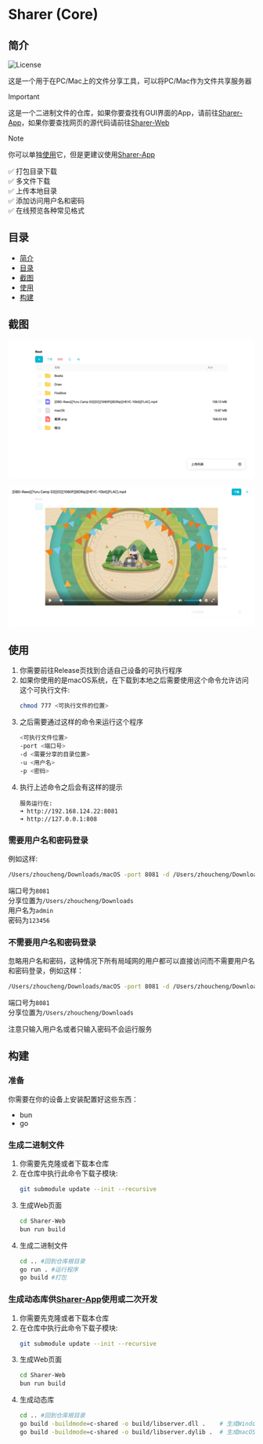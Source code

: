 # Sharer (Core)

## 简介

![License](https://img.shields.io/badge/License-MIT-dark_green)

这是一个用于在PC/Mac上的文件分享工具，可以将PC/Mac作为文件共享服务器


> [!IMPORTANT]
> 这是一个二进制文件的仓库，如果你要查找有GUI界面的App，请前往[Sharer-App](https://github.com/Zhoucheng133/Sharer-App)，如果你要查找网页的源代码请前往[Sharer-Web](https://github.com/Zhoucheng133/Sharer-Web)

> [!NOTE]
> 你可以单独[使用](#使用)它，但是更建议使用[Sharer-App](https://github.com/Zhoucheng133/Sharer-App)

✅ 打包目录下载  
✅ 多文件下载  
✅ 上传本地目录  
✅ 添加访问用户名和密码  
✅ 在线预览各种常见格式  

## 目录
- [简介](#简介)
- [目录](#目录)
- [截图](#截图)
- [使用](#使用)
- [构建](#构建)

## 截图

![截图0](demo/demo0.png)

![截图1](demo/demo1.png)

## 使用

1. 你需要前往Release页找到合适自己设备的可执行程序
2. 如果你使用的是macOS系统，在下载到本地之后需要使用这个命令允许访问这个可执行文件:
   ```bash
   chmod 777 <可执行文件的位置>
   ```
3. 之后需要通过这样的命令来运行这个程序
   ```bash
   <可执行文件位置>
   -port <端口号>
   -d <需要分享的目录位置>
   -u <用户名>
   -p <密码>
   ```
4. 执行上述命令之后会有这样的提示
   ```
   服务运行在:
   ➜ http://192.168.124.22:8081
   ➜ http://127.0.0.1:808
   ```

### 需要用户名和密码登录

例如这样:
```bash
/Users/zhoucheng/Downloads/macOS -port 8081 -d /Users/zhoucheng/Downloads -u admin -p 123456
```
端口号为`8081`  
分享位置为`/Users/zhoucheng/Downloads`  
用户名为`admin`  
密码为`123456`

### 不需要用户名和密码登录

忽略用户名和密码，这种情况下所有局域网的用户都可以直接访问而不需要用户名和密码登录，例如这样：
```bash
/Users/zhoucheng/Downloads/macOS -port 8081 -d /Users/zhoucheng/Downloads
```

端口号为`8081`  
分享位置为`/Users/zhoucheng/Downloads`  

注意只输入用户名或者只输入密码不会运行服务

## 构建

### 准备

你需要在你的设备上安装配置好这些东西：
- bun
- go

### 生成二进制文件

1. 你需要先克隆或者下载本仓库
2. 在仓库中执行此命令下载子模块:
   ```bash
   git submodule update --init --recursive
   ```
3. 生成Web页面
   ```bash
   cd Sharer-Web
   bun run build
   ```
4. 生成二进制文件
   ```bash
   cd .. #回到仓库根目录
   go run . #运行程序
   go build #打包
   ```

### 生成动态库供[Sharer-App](https://github.com/Zhoucheng133/Sharer-App)使用或二次开发

1. 你需要先克隆或者下载本仓库
2. 在仓库中执行此命令下载子模块:
   ```bash
   git submodule update --init --recursive
   ```
3. 生成Web页面
   ```bash
   cd Sharer-Web
   bun run build
   ```
4. 生成动态库
   ```bash
   cd .. #回到仓库根目录
   go build -buildmode=c-shared -o build/libserver.dll .    # 生成Windows动态库
   go build -buildmode=c-shared -o build/libserver.dylib .  # 生成macOS动态库
   ```
